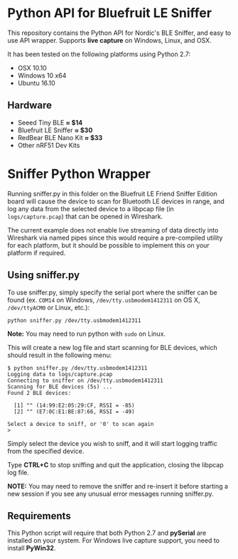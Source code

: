 # Python API for Bluefruit LE Sniffer 

This repository contains the Python API for Nordic's BLE Sniffer, and easy to use API wrapper.
Supports **live capture** on Windows, Linux, and OSX.

It has been tested on the following platforms using Python 2.7:

- OSX 10.10
- Windows 10 x64
- Ubuntu 16.10

## Hardware

* Seeed Tiny BLE            **≈ $14**
* Bluefruit LE Sniffer      **≈ $30**
* RedBear BLE Nano Kit      **≈ $33**
* Other nRF51 Dev Kits

# Sniffer Python Wrapper

Running sniffer.py in this folder on the Bluefruit LE Friend Sniffer Edition board will cause the device to scan for Bluetooth LE devices in range, and log any data from the selected device to a libpcap file (in `logs/capture.pcap`) that can be opened in Wireshark.

The current example does not enable live streaming of data directly into Wireshark via named pipes since this would require a pre-compiled utility for each platform, but it should be possible to implement this on your platform if required.


## Using sniffer.py

To use sniffer.py, simply specify the serial port where the sniffer can be found (ex. `COM14` on Windows, `/dev/tty.usbmodem1412311` on OS X, `/dev/ttyACM0` or Linux, etc.):

```
python sniffer.py /dev/tty.usbmodem1412311
```

**Note:** You may need to run python with `sudo` on Linux.

This will create a new log file and start scanning for BLE devices, which should result in the following menu:

```
$ python sniffer.py /dev/tty.usbmodem1412311
Logging data to logs/capture.pcap
Connecting to sniffer on /dev/tty.usbmodem1412311
Scanning for BLE devices (5s) ...
Found 2 BLE devices:

  [1] "" (14:99:E2:05:29:CF, RSSI = -85)
  [2] "" (E7:0C:E1:BE:87:66, RSSI = -49)

Select a device to sniff, or '0' to scan again
> 
```

Simply select the device you wish to sniff, and it will start logging traffic from the specified device.

Type **CTRL+C** to stop sniffing and quit the application, closing the libpcap log file.

**NOTE:** You may need to remove the sniffer and re-insert it before starting a new session if you see any unusual error messages running sniffer.py.

## Requirements

This Python script will require that both Python 2.7 and **pySerial** are installed on your system.
For Windows live capture support, you need to install **PyWin32**.
